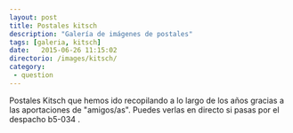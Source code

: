 ```yaml
---
layout: post
title: Postales kitsch
description: "Galería de imágenes de postales"
tags: [galeria, kitsch]
date:   2015-06-26 11:15:02
directorio: /images/kitsch/
category:
 - question
---
```


Postales Kitsch que hemos ido recopilando a lo largo de los años gracias a las aportaciones de "amigos/as". Puedes verlas en directo si pasas por el despacho b5-034 .


